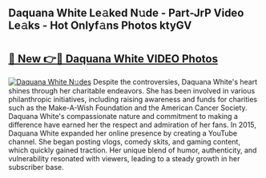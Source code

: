 ## Daquana White Le𝚊ked N𝚞de - Part-JrP Video Le𝚊ks - Hot Onlyf𝚊ns Photos ktyGV

# <h2><a href="http://ac26234.deff.icu/?id=Daquana+White">🔗 New 👉🔴 Daquana White VIDEO Photos</a></h2>

[![Daquana White N𝚞des](https://i.imgur.com/rIISA9y.gif)](http://ac26234.deff.icu/?id=Daquana+White)
Despite the controversies, Daquana White's heart shines through her charitable endeavors. She has been involved in various philanthropic initiatives, including raising awareness and funds for charities such as the Make-A-Wish Foundation and the American Cancer Society. Daquana White's compassionate nature and commitment to making a difference have earned her the respect and admiration of her fans. In 2015, Daquana White expanded her online presence by creating a YouTube channel. She began posting vlogs, comedy skits, and gaming content, which quickly gained traction. Her unique blend of humor, authenticity, and vulnerability resonated with viewers, leading to a steady growth in her subscriber base.
